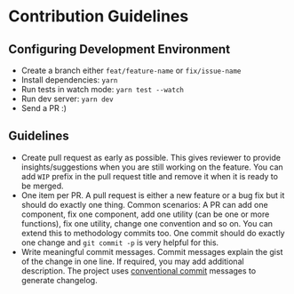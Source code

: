 # Contribution Guidelines

## Configuring Development Environment

* Create a branch either `feat/feature-name` or `fix/issue-name`
* Install dependencies: `yarn`
* Run tests in watch mode: `yarn test --watch`
* Run dev server: `yarn dev`
* Send a PR :)

## Guidelines

* Create pull request as early as possible.
  This gives reviewer to provide insights/suggestions when you are still working on the feature.
  You can add `WIP` prefix in the pull request title and remove it when it is ready to be merged.
* One item per PR.
  A pull request is either a new feature or a bug fix but it should do exactly one thing.
  Common scenarios: A PR can add one component, fix one component, add one utility (can be one or more functions), fix one utility, change one convention and so on.
  You can extend this to methodology commits too. One commit should do exactly one change and `git commit -p` is very helpful for this.
* Write meaningful commit messages.
  Commit messages explain the gist of the change in one line. If required, you may add additional description.
  The project uses [conventional commit](https://conventionalcommits.org/) messages to generate changelog.
